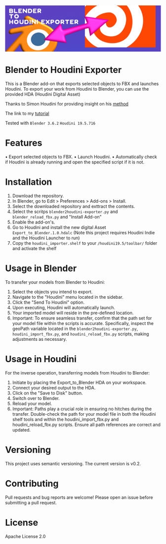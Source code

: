 ![alt text](https://github.com/Limbicnation/blender2houdini-exporter/blob/main/banner.png)

# Blender to Houdini Exporter

This is a Blender add-on that exports selected objects to FBX and launches Houdini.
To export your work from Houdini to Blender, you can use the provided HDA (Houdini Digital Asset)

Thanks to Simon Houdini for providing insight on his [method](https://www.youtube.com/watch?v=H5aY9wcbX3c&list=LL&index=3)

The link to my [tutorial](https://www.youtube.com/watch?v=Oue4qUfea4I) 

Tested with ```Blender 3.6.2```
```Houdini 19.5.716```

# Features 

•	Export selected objects to FBX.
•	Launch Houdini.
•	Automatically check if Houdini is already running and open the specified script if it is not.

# Installation

1. Download the repository.
2. In Blender, go to Edit > Preferences > Add-ons > Install.
3. Select the downloaded repository and exttract the contents.
5. Select the scritps ```blender2houdini-exporter.py``` and ```blender_reload_fbx.py``` and "Install Add-on"
4. Enable the add-on's.
5. Go to Houdini and install the new digital Asset ```Export_to_Blender.1.0.hdalc``` (Note this project requires Houdini Indie and the Houdini Launcher to run)
6. Copy the ```houdini_importer.shelf``` to your ```/houdini19.5/toolbar/``` folder and activate the shelf

# Usage in Blender

To transfer your models from Blender to Houdini:

1. Select the objects you intend to export.
2. Navigate to the "Houdini" menu located in the sidebar.
3. Click the "Send To Houdini" option.
4. Upon executing, Houdini will automatically launch.
5. Your imported model will reside in the pre-defined location.
6. Important: To ensure seamless transfer, confirm that the path set for your model file within the scripts is accurate. Specifically, inspect the geoPath variable located in the ```blender2houdini-exporter.py```, ```houdini_import_fbx.py```, and ```houdini_reload_fbx.py``` scripts, making adjustments as necessary.

# Usage in Houdini

For the inverse operation, transferring models from Houdini to Blender:

1. Initiate by placing the Export_to_Blender HDA on your workspace.
2. Connect your desired output to the HDA.
3. Click on the "Save to Disk" button.
4. Switch over to Blender.
5. Reload your model.
6. Important: Paths play a crucial role in ensuring no hitches during the transfer. Double-check the path for your model file in both the Houdini shelf tools and within the houdini_import_fbx.py and houdini_reload_fbx.py scripts. Ensure all path references are correct and updated.

# Versioning

This project uses semantic versioning. The current version is v0.2.

# Contributing

Pull requests and bug reports are welcome! Please open an issue before submitting a pull request.

# License

Apache License 2.0
